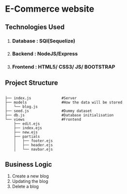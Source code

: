 # E-Commerce website

## Technologies Used

1. ### Database : SQl(Sequelize)
2. ### Backend : NodeJS/Express
3. ### Frontend : HTML5/ CSS3/ JS/ BOOTSTRAP

## Project Structure

```shell

├── index.js              #Server
├── models                #How the data will be stored
│   └── blog.js
├── seed.js               #Dummy dataset
├── db.js                 #Database initialisation
└── views                 #Frontend
    ├── edit.ejs
    ├── index.ejs
    ├── new.ejs
    ├── partials
    │   ├── footer.ejs
    │   ├── header.ejs
    │   └── navbar.ejs
```

## Business Logic

1. Create a new blog
2. Updating the blog
3. Delete a blog
